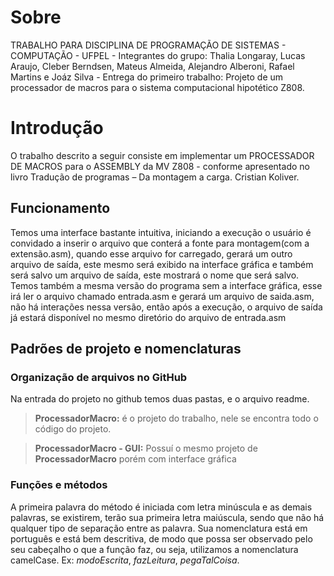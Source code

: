 # Sobre
TRABALHO PARA DISCIPLINA DE PROGRAMAÇÃO DE SISTEMAS - COMPUTAÇÃO - UFPEL - Integrantes do grupo: Thalia Longaray, Lucas Araujo, Cleber Berndsen, Mateus Almeida, Alejandro Alberoni, Rafael Martins e Joáz Silva - Entrega do primeiro trabalho: Projeto de um processador de macros para o sistema computacional hipotético Z808.


# Introdução

O trabalho descrito a seguir consiste em implementar um PROCESSADOR DE MACROS para o ASSEMBLY da MV Z808 - conforme apresentado no livro Tradução de programas – Da montagem a carga. Cristian Koliver.

## Funcionamento

Temos uma interface bastante intuitiva, iniciando a execução o usuário é convidado a inserir o arquivo que conterá a fonte para montagem(com a extensão.asm), quando esse arquivo for carregado, gerará um outro arquivo de saída, este mesmo será exibido na interface gráfica e também será salvo um arquivo de saída, este mostrará o nome que será salvo.
Temos também a mesma versão do programa sem a interface gráfica, esse irá ler o arquivo chamado entrada.asm e gerará um arquivo de saida.asm, não há interações nessa versão, então após a execução, o arquivo de saída já estará disponível no mesmo diretório do arquivo de entrada.asm

## Padrões de projeto e nomenclaturas
### Organização de arquivos no GitHub

Na entrada do projeto no github temos duas pastas, e o arquivo readme.
> **ProcessadorMacro:** é o projeto do trabalho, nele se encontra todo o código do projeto.

> **ProcessadorMacro - GUI:** Possuí o mesmo projeto de **ProcessadorMacro** porém com interface gráfica

### Funções e métodos

A primeira palavra do método é iniciada com letra minúscula e as demais palavras, se existirem, terão sua primeira letra maiúscula, sendo que não há qualquer tipo de separação entre as palavra. Sua nomenclatura está em português e está bem descritiva, de modo que possa ser observado pelo seu cabeçalho o que a função faz, ou seja, utilizamos a nomenclatura camelCase. Ex: _modoEscrita_, _fazLeitura_, _pegaTalCoisa_.
